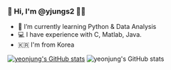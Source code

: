 ### 👋 Hi, I'm @yjungs2 👩‍💻
- 🌱 I’m currently learning Python & Data Analysis
- 💻 I have experience with C, Matlab, Java.
- 🇰🇷 I'm from Korea

[![yeonjung's GitHub stats](https://github-readme-stats.vercel.app/api?username=yjungs2)](https://github.com/yjungs2/github-readme-stats)
![yeonjung's GitHub stats](https://github-readme-stats.vercel.app/api?username=yjungs2&show_icons=true&theme=radical)

<!--
**yjungs2/yjungs2** is a ✨ _special_ ✨ repository because its `README.md` (this file) appears on your GitHub profile.

Here are some ideas to get you started:

- 🔭 I’m currently working on ...
- 🌱 I’m currently learning ...
- 👯 I’m looking to collaborate on ...
- 🤔 I’m looking for help with ...
- 💬 Ask me about ...
- 📫 How to reach me: ...
- 😄 Pronouns: ...
- ⚡ Fun fact: ...
-->
